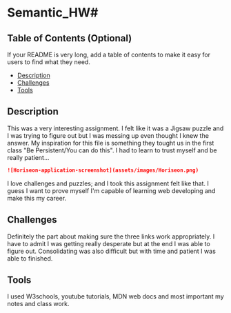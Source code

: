 # Semantic_HW# 

## Table of Contents (Optional)

If your README is very long, add a table of contents to make it easy for users to find what they need.

* [Description](#Description)
* [Challenges](#Challenges)
* [Tools](#Tools)

## Description 

This was a very interesting assignment. I felt like it was a Jigsaw puzzle and I was trying to figure out but I was messing up even thought I knew the answer.
My inspiration for this file is something they tought us in the first class "Be Persistent/You can do this". I had to learn to trust myself and be really patient...

```md
![Horiseon-application-screenshot](assets/images/Horiseon.png)
```

I love challenges and puzzles; and I took this assignment felt like that. I guess I want to prove myself I'm capable of learning web developing and make this my career. 

## Challenges

Definitely the part about making sure the three links work appropriately. I have to admit I was getting really desperate but at the end I was able to figure out.
Consolidating was also difficult but with time and patient I was able to finished.


## Tools 

I used W3schools, youtube tutorials, MDN web docs and most important my notes and class work.
